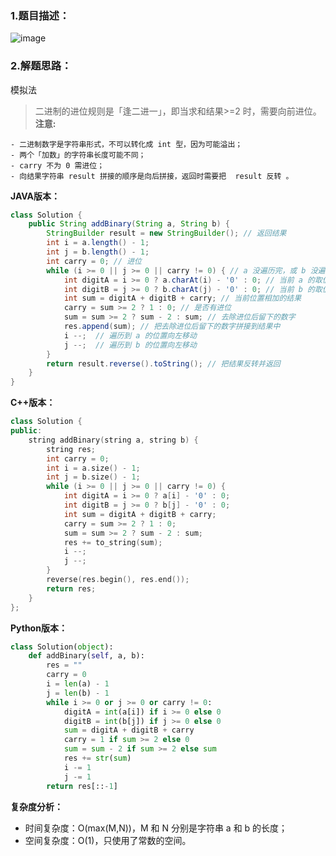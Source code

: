 ### 1.题目描述：

![image](https://user-images.githubusercontent.com/42907149/141610804-b2b1556f-9e46-4ca7-b192-c97f92e21ad0.png)

### 2.解题思路：

模拟法
> 二进制的进位规则是「逢二进一」，即当求和结果>=2 时，需要向前进位。
**注意:**

    - 二进制数字是字符串形式，不可以转化成 int 型，因为可能溢出；
    - 两个「加数」的字符串长度可能不同；
    - carry 不为 0 需进位；
    - 向结果字符串 result 拼接的顺序是向后拼接，返回时需要把  result 反转 。


**JAVA版本：**

```java
class Solution {
    public String addBinary(String a, String b) {
        StringBuilder result = new StringBuilder(); // 返回结果
        int i = a.length() - 1; 
        int j = b.length() - 1; 
        int carry = 0; // 进位
        while (i >= 0 || j >= 0 || carry != 0) { // a 没遍历完，或 b 没遍历完，或进位不为 0
            int digitA = i >= 0 ? a.charAt(i) - '0' : 0; // 当前 a 的取值
            int digitB = j >= 0 ? b.charAt(j) - '0' : 0; // 当前 b 的取值
            int sum = digitA + digitB + carry; // 当前位置相加的结果
            carry = sum >= 2 ? 1 : 0; // 是否有进位
            sum = sum >= 2 ? sum - 2 : sum; // 去除进位后留下的数字
            res.append(sum); // 把去除进位后留下的数字拼接到结果中
            i --;  // 遍历到 a 的位置向左移动
            j --;  // 遍历到 b 的位置向左移动
        }
        return result.reverse().toString(); // 把结果反转并返回
    }
}
```
**C++版本：**
```C++
class Solution {
public:
    string addBinary(string a, string b) {
        string res;
        int carry = 0;
        int i = a.size() - 1;
        int j = b.size() - 1;
        while (i >= 0 || j >= 0 || carry != 0) {
            int digitA = i >= 0 ? a[i] - '0' : 0;
            int digitB = j >= 0 ? b[j] - '0' : 0;
            int sum = digitA + digitB + carry;
            carry = sum >= 2 ? 1 : 0;
            sum = sum >= 2 ? sum - 2 : sum;
            res += to_string(sum);
            i --;
            j --;
        }
        reverse(res.begin(), res.end());
        return res;
    }
};

```

**Python版本：**
```Python
class Solution(object):
    def addBinary(self, a, b):
        res = ""
        carry = 0
        i = len(a) - 1
        j = len(b) - 1
        while i >= 0 or j >= 0 or carry != 0:
            digitA = int(a[i]) if i >= 0 else 0
            digitB = int(b[j]) if j >= 0 else 0
            sum = digitA + digitB + carry
            carry = 1 if sum >= 2 else 0
            sum = sum - 2 if sum >= 2 else sum
            res += str(sum)
            i -= 1
            j -= 1
        return res[::-1]
```

**复杂度分析：**

- 时间复杂度：O(max(M,N))，M 和 N 分别是字符串 a 和 b 的长度；
- 空间复杂度：O(1)，只使用了常数的空间。

